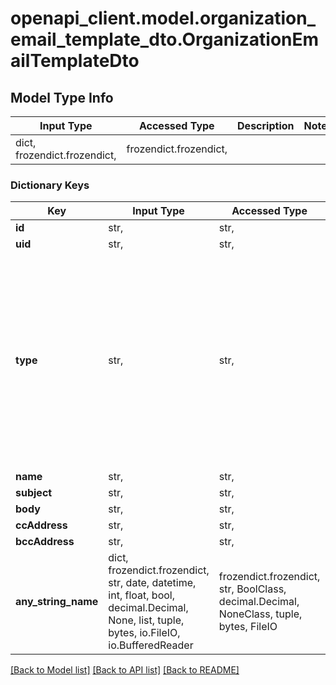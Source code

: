 # openapi_client.model.organization_email_template_dto.OrganizationEmailTemplateDto

## Model Type Info
Input Type | Accessed Type | Description | Notes
------------ | ------------- | ------------- | -------------
dict, frozendict.frozendict,  | frozendict.frozendict,  |  | 

### Dictionary Keys
Key | Input Type | Accessed Type | Description | Notes
------------ | ------------- | ------------- | ------------- | -------------
**id** | str,  | str,  |  | [optional] 
**uid** | str,  | str,  |  | [optional] 
**type** | str,  | str,  |  | [optional] must be one of ["JobAssigned", "JobStatusChanged", "NextWorkflowStep", "JobRejected", "LoginInfo", "ProjectTransferredToBuyer", "SharedProjectAssigned", "SharedProjectStatusChanged", "AutomatedProjectCreated", "AutomatedProjectSourceUpdated", "AutomatedProjectStatusChanged", "JobWidgetProjectQuotePrepared", "JobWidgetProjectQuotePreparationFailure", "JobWidgetProjectCreated", "JobWidgetProjectCompleted", "CmsQuoteReady", "CmsWorkCompleted", "CmsJobRejected", "QUOTE_UPDATED", "QUOTE_STATUS_CHANGED", "LQA_SHARE_REPORT", ] 
**name** | str,  | str,  |  | [optional] 
**subject** | str,  | str,  |  | [optional] 
**body** | str,  | str,  |  | [optional] 
**ccAddress** | str,  | str,  |  | [optional] 
**bccAddress** | str,  | str,  |  | [optional] 
**any_string_name** | dict, frozendict.frozendict, str, date, datetime, int, float, bool, decimal.Decimal, None, list, tuple, bytes, io.FileIO, io.BufferedReader | frozendict.frozendict, str, BoolClass, decimal.Decimal, NoneClass, tuple, bytes, FileIO | any string name can be used but the value must be the correct type | [optional]

[[Back to Model list]](../../README.md#documentation-for-models) [[Back to API list]](../../README.md#documentation-for-api-endpoints) [[Back to README]](../../README.md)

